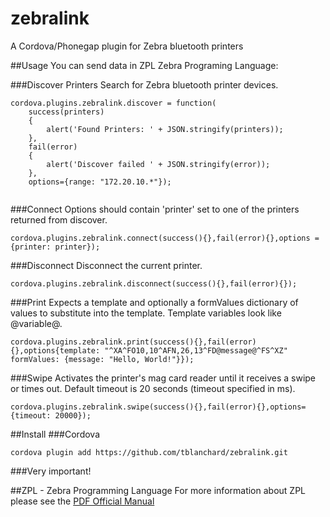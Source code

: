 # zebralink
A Cordova/Phonegap plugin for Zebra bluetooth printers

##Usage
You can send data in ZPL Zebra Programing Language:

###Discover Printers
Search for Zebra bluetooth printer devices.  
```
cordova.plugins.zebralink.discover = function(
	success(printers)
	{
		alert('Found Printers: ' + JSON.stringify(printers));
	}, 
	fail(error)
	{
		alert('Discover failed ' + JSON.stringify(error));
	}, 
	options={range: "172.20.10.*"});


```
###Connect
Options should contain 'printer' set to one of the printers returned from discover.
```
cordova.plugins.zebralink.connect(success(){},fail(error){},options = {printer: printer});
```

###Disconnect
Disconnect the current printer.
```
cordova.plugins.zebralink.disconnect(success(){},fail(error){});
```

###Print
Expects a template and optionally a formValues dictionary of values to substitute into the template. Template variables look like @variable@.
```
cordova.plugins.zebralink.print(success(){},fail(error){},options{template: "^XA^FO10,10^AFN,26,13^FD@message@^FS^XZ" formValues: {message: "Hello, World!"}});
```

###Swipe
Activates the printer's mag card reader until it receives a swipe or times out.  Default timeout is 20 seconds (timeout specified in ms).
```
cordova.plugins.zebralink.swipe(success(){},fail(error){},options={timeout: 20000});
```
##Install
###Cordova

```
cordova plugin add https://github.com/tblanchard/zebralink.git
```

###Very important!


##ZPL - Zebra Programming Language
For more information about ZPL please see the  [PDF Official Manual](https://support.zebra.com/cpws/docs/zpl/zpl_manual.pdf)
